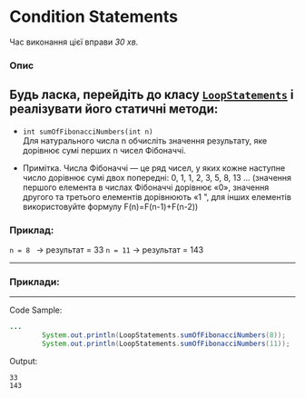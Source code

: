 # Condition Statements

Час виконання цієї вправи _30 хв_.

### Опис
Будь ласка, перейдіть до класу [`LoopStatements`](src/main/java/com/epam/rd/autotasks/LoopStatements.java)
і реалізувати його статичні методи:
---
* `int sumOfFibonacciNumbers(int n)`\
  Для натурального числа n обчисліть значення результату, яке дорівнює сумі перших n чисел Фібоначчі.

* Примітка. Числа Фібоначчі — це ряд чисел, у яких кожне наступне число дорівнює сумі двох
  попередні: 0, 1, 1, 2, 3, 5, 8, 13 ... (значення першого елемента в числах Фібоначчі дорівнює «0», значення другого та третього елементів дорівнюють «1 ", для інших елементів використовуйте формулу F(n)=F(n-1)+F(n-2))
### Приклад:
`n = 8 ` -> результат = 33
`n = 11` -> результат = 143


---
###  Приклади:

---
Code Sample:
```java
...
        System.out.println(LoopStatements.sumOfFibonacciNumbers(8));
        System.out.println(LoopStatements.sumOfFibonacciNumbers(11));
```

Output:
```
33
143
```
